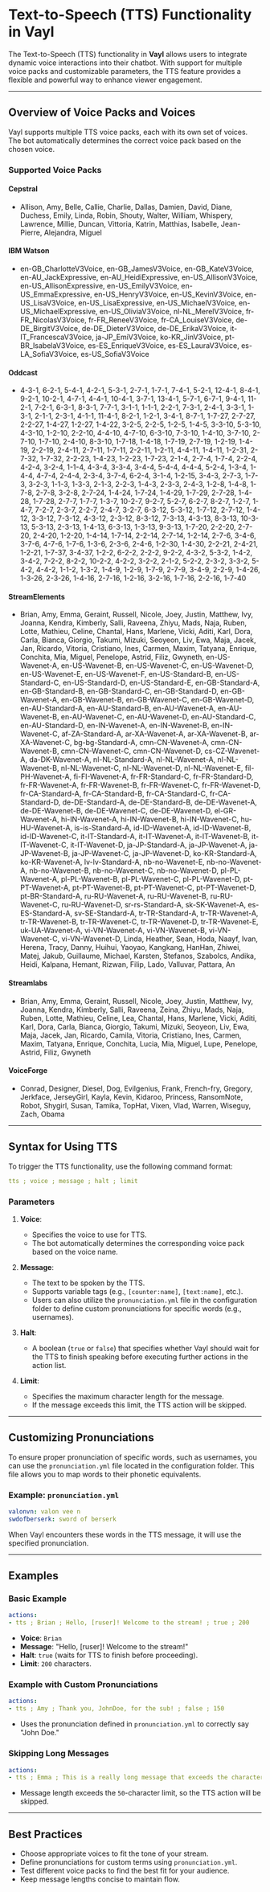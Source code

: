 # Text-to-Speech (TTS) Functionality in Vayl

The Text-to-Speech (TTS) functionality in **Vayl** allows users to integrate dynamic voice interactions into their chatbot. With support for multiple voice packs and customizable parameters, the TTS feature provides a flexible and powerful way to enhance viewer engagement.

---

## Overview of Voice Packs and Voices

Vayl supports multiple TTS voice packs, each with its own set of voices. The bot automatically determines the correct voice pack based on the chosen voice.

### Supported Voice Packs

#### **Cepstral**
- Allison, Amy, Belle, Callie, Charlie, Dallas, Damien, David, Diane, Duchess, Emily, Linda, Robin, Shouty, Walter, William, Whispery, Lawrence, Millie, Duncan, Vittoria, Katrin, Matthias, Isabelle, Jean-Pierre, Alejandra, Miguel

#### **IBM Watson**
- en-GB_CharlotteV3Voice, en-GB_JamesV3Voice, en-GB_KateV3Voice, en-AU_JackExpressive, en-AU_HeidiExpressive, en-US_AllisonV3Voice, en-US_AllisonExpressive, en-US_EmilyV3Voice, en-US_EmmaExpressive, en-US_HenryV3Voice, en-US_KevinV3Voice, en-US_LisaV3Voice, en-US_LisaExpressive, en-US_MichaelV3Voice, en-US_MichaelExpressive, en-US_OliviaV3Voice, nl-NL_MerelV3Voice, fr-FR_NicolasV3Voice, fr-FR_ReneeV3Voice, fr-CA_LouiseV3Voice, de-DE_BirgitV3Voice, de-DE_DieterV3Voice, de-DE_ErikaV3Voice, it-IT_FrancescaV3Voice, ja-JP_EmiV3Voice, ko-KR_JinV3Voice, pt-BR_IsabelaV3Voice, es-ES_EnriqueV3Voice, es-ES_LauraV3Voice, es-LA_SofiaV3Voice, es-US_SofiaV3Voice

#### **Oddcast**
- 4-3-1, 6-2-1, 5-4-1, 4-2-1, 5-3-1, 2-7-1, 1-7-1, 7-4-1, 5-2-1, 12-4-1, 8-4-1, 9-2-1, 10-2-1, 4-7-1, 4-4-1, 10-4-1, 3-7-1, 13-4-1, 5-7-1, 6-7-1, 9-4-1, 11-2-1, 7-2-1, 6-3-1, 8-3-1, 7-7-1, 3-1-1, 1-1-1, 2-2-1, 7-3-1, 2-4-1, 3-3-1, 1-3-1, 2-1-1, 2-3-1, 4-1-1, 11-4-1, 8-2-1, 1-2-1, 3-4-1, 8-7-1, 1-7-27, 2-7-27, 2-2-27, 1-4-27, 1-2-27, 1-4-22, 3-2-5, 2-2-5, 1-2-5, 1-4-5, 3-3-10, 5-3-10, 4-3-10, 1-2-10, 2-2-10, 4-4-10, 4-7-10, 6-3-10, 7-3-10, 1-4-10, 3-7-10, 2-7-10, 1-7-10, 2-4-10, 8-3-10, 1-7-18, 1-4-18, 1-7-19, 2-7-19, 1-2-19, 1-4-19, 2-2-19, 2-4-11, 2-7-11, 1-7-11, 2-2-11, 1-2-11, 4-4-11, 1-4-11, 1-2-31, 2-7-32, 1-7-32, 2-2-23, 1-4-23, 1-2-23, 1-7-23, 2-1-4, 2-7-4, 1-7-4, 2-2-4, 4-2-4, 3-2-4, 1-1-4, 4-3-4, 3-3-4, 3-4-4, 5-4-4, 4-4-4, 5-2-4, 1-3-4, 1-4-4, 4-7-4, 2-4-4, 2-3-4, 3-7-4, 6-2-4, 3-1-4, 1-2-15, 3-4-3, 2-7-3, 1-7-3, 3-2-3, 1-1-3, 1-3-3, 2-1-3, 2-2-3, 1-4-3, 2-3-3, 2-4-3, 1-2-8, 1-4-8, 1-7-8, 2-7-8, 3-2-8, 2-7-24, 1-4-24, 1-7-24, 1-4-29, 1-7-29, 2-7-28, 1-4-28, 1-7-28, 2-7-7, 1-7-7, 1-3-7, 10-2-7, 9-2-7, 5-2-7, 6-2-7, 8-2-7, 1-2-7, 1-4-7, 7-2-7, 2-3-7, 2-2-7, 2-4-7, 3-2-7, 6-3-12, 5-3-12, 1-7-12, 2-7-12, 1-4-12, 3-3-12, 7-3-12, 4-3-12, 2-3-12, 8-3-12, 7-3-13, 4-3-13, 8-3-13, 10-3-13, 5-3-13, 2-3-13, 1-4-13, 6-3-13, 1-3-13, 9-3-13, 1-7-20, 2-2-20, 2-7-20, 2-4-20, 1-2-20, 1-4-14, 1-7-14, 2-2-14, 2-7-14, 1-2-14, 2-7-6, 3-4-6, 3-7-6, 4-7-6, 1-7-6, 1-3-6, 2-3-6, 2-4-6, 1-2-30, 1-4-30, 2-2-21, 2-4-21, 1-2-21, 1-7-37, 3-4-37, 1-2-2, 6-2-2, 2-2-2, 9-2-2, 4-3-2, 5-3-2, 1-4-2, 3-4-2, 7-2-2, 8-2-2, 10-2-2, 4-2-2, 3-2-2, 2-1-2, 5-2-2, 2-3-2, 3-3-2, 5-4-2, 4-4-2, 1-1-2, 1-3-2, 1-4-9, 1-2-9, 1-7-9, 2-7-9, 3-4-9, 2-2-9, 1-4-26, 1-3-26, 2-3-26, 1-4-16, 2-7-16, 1-2-16, 3-2-16, 1-7-16, 2-2-16, 1-7-40

#### **StreamElements**
- Brian, Amy, Emma, Geraint, Russell, Nicole, Joey, Justin, Matthew, Ivy, Joanna, Kendra, Kimberly, Salli, Raveena, Zhiyu, Mads, Naja, Ruben, Lotte, Mathieu, Celine, Chantal, Hans, Marlene, Vicki, Aditi, Karl, Dora, Carla, Bianca, Giorgio, Takumi, Mizuki, Seoyeon, Liv, Ewa, Maja, Jacek, Jan, Ricardo, Vitoria, Cristiano, Ines, Carmen, Maxim, Tatyana, Enrique, Conchita, Mia, Miguel, Penelope, Astrid, Filiz, Gwyneth, en-US-Wavenet-A, en-US-Wavenet-B, en-US-Wavenet-C, en-US-Wavenet-D, en-US-Wavenet-E, en-US-Wavenet-F, en-US-Standard-B, en-US-Standard-C, en-US-Standard-D, en-US-Standard-E, en-GB-Standard-A, en-GB-Standard-B, en-GB-Standard-C, en-GB-Standard-D, en-GB-Wavenet-A, en-GB-Wavenet-B, en-GB-Wavenet-C, en-GB-Wavenet-D, en-AU-Standard-A, en-AU-Standard-B, en-AU-Wavenet-A, en-AU-Wavenet-B, en-AU-Wavenet-C, en-AU-Wavenet-D, en-AU-Standard-C, en-AU-Standard-D, en-IN-Wavenet-A, en-IN-Wavenet-B, en-IN-Wavenet-C, af-ZA-Standard-A, ar-XA-Wavenet-A, ar-XA-Wavenet-B, ar-XA-Wavenet-C, bg-bg-Standard-A, cmn-CN-Wavenet-A, cmn-CN-Wavenet-B, cmn-CN-Wavenet-C, cmn-CN-Wavenet-D, cs-CZ-Wavenet-A, da-DK-Wavenet-A, nl-NL-Standard-A, nl-NL-Wavenet-A, nl-NL-Wavenet-B, nl-NL-Wavenet-C, nl-NL-Wavenet-D, nl-NL-Wavenet-E, fil-PH-Wavenet-A, fi-FI-Wavenet-A, fr-FR-Standard-C, fr-FR-Standard-D, fr-FR-Wavenet-A, fr-FR-Wavenet-B, fr-FR-Wavenet-C, fr-FR-Wavenet-D, fr-CA-Standard-A, fr-CA-Standard-B, fr-CA-Standard-C, fr-CA-Standard-D, de-DE-Standard-A, de-DE-Standard-B, de-DE-Wavenet-A, de-DE-Wavenet-B, de-DE-Wavenet-C, de-DE-Wavenet-D, el-GR-Wavenet-A, hi-IN-Wavenet-A, hi-IN-Wavenet-B, hi-IN-Wavenet-C, hu-HU-Wavenet-A, is-is-Standard-A, id-ID-Wavenet-A, id-ID-Wavenet-B, id-ID-Wavenet-C, it-IT-Standard-A, it-IT-Wavenet-A, it-IT-Wavenet-B, it-IT-Wavenet-C, it-IT-Wavenet-D, ja-JP-Standard-A, ja-JP-Wavenet-A, ja-JP-Wavenet-B, ja-JP-Wavenet-C, ja-JP-Wavenet-D, ko-KR-Standard-A, ko-KR-Wavenet-A, lv-lv-Standard-A, nb-no-Wavenet-E, nb-no-Wavenet-A, nb-no-Wavenet-B, nb-no-Wavenet-C, nb-no-Wavenet-D, pl-PL-Wavenet-A, pl-PL-Wavenet-B, pl-PL-Wavenet-C, pl-PL-Wavenet-D, pt-PT-Wavenet-A, pt-PT-Wavenet-B, pt-PT-Wavenet-C, pt-PT-Wavenet-D, pt-BR-Standard-A, ru-RU-Wavenet-A, ru-RU-Wavenet-B, ru-RU-Wavenet-C, ru-RU-Wavenet-D, sr-rs-Standard-A, sk-SK-Wavenet-A, es-ES-Standard-A, sv-SE-Standard-A, tr-TR-Standard-A, tr-TR-Wavenet-A, tr-TR-Wavenet-B, tr-TR-Wavenet-C, tr-TR-Wavenet-D, tr-TR-Wavenet-E, uk-UA-Wavenet-A, vi-VN-Wavenet-A, vi-VN-Wavenet-B, vi-VN-Wavenet-C, vi-VN-Wavenet-D, Linda, Heather, Sean, Hoda, Naayf, Ivan, Herena, Tracy, Danny, Huihui, Yaoyao, Kangkang, HanHan, Zhiwei, Matej, Jakub, Guillaume, Michael, Karsten, Stefanos, Szabolcs, Andika, Heidi, Kalpana, Hemant, Rizwan, Filip, Lado, Valluvar, Pattara, An

#### **Streamlabs**
- Brian, Amy, Emma, Geraint, Russell, Nicole, Joey, Justin, Matthew, Ivy, Joanna, Kendra, Kimberly, Salli, Raveena, Zeina, Zhiyu, Mads, Naja, Ruben, Lotte, Mathieu, Celine, Lea, Chantal, Hans, Marlene, Vicki, Aditi, Karl, Dora, Carla, Bianca, Giorgio, Takumi, Mizuki, Seoyeon, Liv, Ewa, Maja, Jacek, Jan, Ricardo, Camila, Vitoria, Cristiano, Ines, Carmen, Maxim, Tatyana, Enrique, Conchita, Lucia, Mia, Miguel, Lupe, Penelope, Astrid, Filiz, Gwyneth

#### **VoiceForge**
- Conrad, Designer, Diesel, Dog, Evilgenius, Frank, French-fry, Gregory, Jerkface, JerseyGirl, Kayla, Kevin, Kidaroo, Princess, RansomNote, Robot, Shygirl, Susan, Tamika, TopHat, Vixen, Vlad, Warren, Wiseguy, Zach, Obama

---

## Syntax for Using TTS

To trigger the TTS functionality, use the following command format:

```yaml
tts ; voice ; message ; halt ; limit
```

### Parameters

1. **Voice**:
   - Specifies the voice to use for TTS.
   - The bot automatically determines the corresponding voice pack based on the voice name.

2. **Message**:
   - The text to be spoken by the TTS.
   - Supports variable tags (e.g., `[counter:name]`, `[text:name]`, etc.).
   - Users can also utilize the `pronunciation.yml` file in the configuration folder to define custom pronunciations for specific words (e.g., usernames).

3. **Halt**:
   - A boolean (`true` or `false`) that specifies whether Vayl should wait for the TTS to finish speaking before executing further actions in the action list.

4. **Limit**:
   - Specifies the maximum character length for the message.
   - If the message exceeds this limit, the TTS action will be skipped.

---

## Customizing Pronunciations

To ensure proper pronunciation of specific words, such as usernames, you can use the `pronunciation.yml` file located in the configuration folder. This file allows you to map words to their phonetic equivalents.

### Example: `pronunciation.yml`
```yaml
valonvn: valon vee n
swdofberserk: sword of berserk
```

When Vayl encounters these words in the TTS message, it will use the specified pronunciation.

---

## Examples

### Basic Example

```yaml
actions:
- tts ; Brian ; Hello, [ruser]! Welcome to the stream! ; true ; 200
```

- **Voice**: `Brian`
- **Message**: "Hello, [ruser]! Welcome to the stream!"
- **Halt**: `true` (waits for TTS to finish before proceeding).
- **Limit**: `200` characters.

### Example with Custom Pronunciations

```yaml
actions:
- tts ; Amy ; Thank you, JohnDoe, for the sub! ; false ; 150
```

- Uses the pronunciation defined in `pronunciation.yml` to correctly say "John Doe."

### Skipping Long Messages

```yaml
actions:
- tts ; Emma ; This is a really long message that exceeds the character limit and will not be spoken. ; true ; 50
```

- Message length exceeds the `50`-character limit, so the TTS action will be skipped.

---

## Best Practices
- Choose appropriate voices to fit the tone of your stream.
- Define pronunciations for custom terms using `pronunciation.yml`.
- Test different voice packs to find the best fit for your audience.
- Keep message lengths concise to maintain flow.

